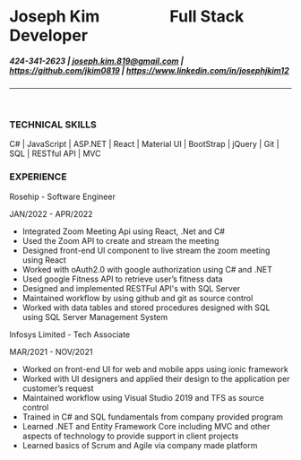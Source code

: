 # Joseph Kim &emsp;&emsp;&emsp;&emsp; Full Stack Developer

##### 424-341-2623 | joseph.kim.819@gmail.com | https://github.com/jkim0819 | https://www.linkedin.com/in/josephjkim12

---

</br>

### **TECHNICAL SKILLS**

C# | JavaScript | ASP.NET | React | Material UI | BootStrap | jQuery | Git | SQL | RESTful API | MVC

### **EXPERIENCE**

Rosehip - Software Engineer

JAN/2022 - APR/2022

- Integrated Zoom Meeting Api using React, .Net and C#
- Used the Zoom API to create and stream the meeting
- Designed front-end UI component to live stream the zoom meeting using React
- Worked with oAuth2.0 with google authorization using C# and .NET
- Used google Fitness API to retrieve user’s fitness data
- Designed and implemented RESTFul API's with SQL Server
- Maintained workflow by using github and git as source control
- Worked with data tables and stored procedures designed with SQL using SQL Server Management System

Infosys Limited - Tech Associate

MAR/2021 - NOV/2021

- Worked on front-end UI for web and mobile apps using ionic framework
- Worked with UI designers and applied their design to the application per customer’s request
- Maintained workflow using Visual Studio 2019 and TFS as source control
- Trained in C# and SQL fundamentals from company provided program
- Learned .NET and Entity Framework Core including MVC and other aspects of technology to provide support in client projects
- Learned basics of Scrum and Agile via company made platform
